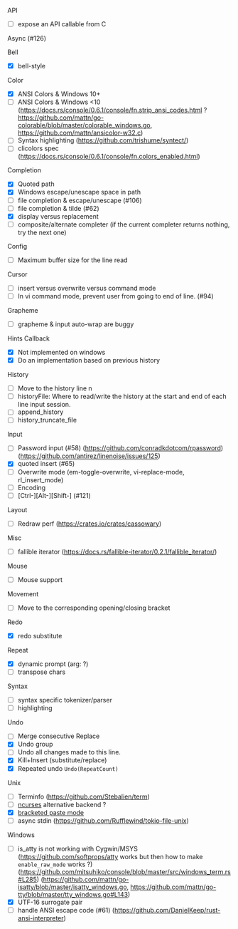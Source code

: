 API
- [ ] expose an API callable from C

Async (#126)

Bell
- [X] bell-style

Color
- [X] ANSI Colors & Windows 10+
- [ ] ANSI Colors & Windows <10 (https://docs.rs/console/0.6.1/console/fn.strip_ansi_codes.html ?
  https://github.com/mattn/go-colorable/blob/master/colorable_windows.go,
  https://github.com/mattn/ansicolor-w32.c)
- [ ] Syntax highlighting (https://github.com/trishume/syntect/)
- [ ] clicolors spec (https://docs.rs/console/0.6.1/console/fn.colors_enabled.html)

Completion
- [X] Quoted path
- [X] Windows escape/unescape space in path
- [ ] file completion & escape/unescape (#106)
- [ ] file completion & tilde (#62)
- [X] display versus replacement
- [ ] composite/alternate completer (if the current completer returns nothing, try the next one)

Config
- [ ] Maximum buffer size for the line read

Cursor
- [ ] insert versus overwrite versus command mode
- [ ] In vi command mode, prevent user from going to end of line. (#94)

Grapheme
- [ ] grapheme & input auto-wrap are buggy

Hints Callback
- [X] Not implemented on windows
- [X] Do an implementation based on previous history

History
- [ ] Move to the history line n
- [ ] historyFile: Where to read/write the history at the start and end of
each line input session.
- [ ] append_history
- [ ] history_truncate_file

Input
- [ ] Password input (#58) (https://github.com/conradkdotcom/rpassword) (https://github.com/antirez/linenoise/issues/125)
- [X] quoted insert (#65)
- [ ] Overwrite mode (em-toggle-overwrite, vi-replace-mode, rl_insert_mode)
- [ ] Encoding
- [ ] [Ctrl-][Alt-][Shift-]<Key> (#121)

Layout
- [ ] Redraw perf (https://crates.io/crates/cassowary)

Misc
- [ ] fallible iterator (https://docs.rs/fallible-iterator/0.2.1/fallible_iterator/)

Mouse
- [ ] Mouse support

Movement
- [ ] Move to the corresponding opening/closing bracket

Redo
- [X] redo substitute

Repeat
- [X] dynamic prompt (arg: ?)
- [ ] transpose chars

Syntax
- [ ] syntax specific tokenizer/parser
- [ ] highlighting

Undo
- [ ] Merge consecutive Replace
- [X] Undo group
- [ ] Undo all changes made to this line.
- [X] Kill+Insert (substitute/replace)
- [X] Repeated undo `Undo(RepeatCount)`

Unix
- [ ] Terminfo (https://github.com/Stebalien/term)
- [ ] [ncurses](https://crates.io/crates/ncurses) alternative backend ?
- [X] [bracketed paste mode](https://cirw.in/blog/bracketed-paste)
- [ ] async stdin (https://github.com/Rufflewind/tokio-file-unix)

Windows
- [ ] is_atty is not working with Cygwin/MSYS (https://github.com/softprops/atty works but then how to make `enable_raw_mode` works ?)
  (https://github.com/mitsuhiko/console/blob/master/src/windows_term.rs#L285)
  (https://github.com/mattn/go-isatty/blob/master/isatty_windows.go, https://github.com/mattn/go-tty/blob/master/tty_windows.go#L143)
- [X] UTF-16 surrogate pair
- [ ] handle ANSI escape code (#61) (https://github.com/DanielKeep/rust-ansi-interpreter)
